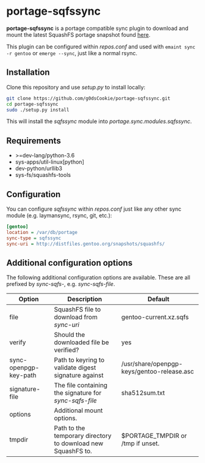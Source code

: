 # portage-sqfssync

**portage-sqfssync** is a portage compatible sync plugin to download
and mount the latest SquashFS portage snapshot found
[here](http://distfiles.gentoo.org/snapshots/squashfs/).

This plugin can be configured within *repos.conf* and used with
`emaint sync -r gentoo` or `emerge --sync`, just like a normal rsync.

## Installation

Clone this repository and use *setup.py* to install locally:

```sh
git clone https://github.com/g0dsCookie/portage-sqfssync.git
cd portage-sqfssync
sudo ./setup.py install
```

This will install the *sqfssync* module into *portage.sync.modules.sqfssync*.

## Requirements

* \>=dev-lang/python-3.6
* sys-apps/util-linux[python]
* dev-python/urllib3
* sys-fs/squashfs-tools

## Configuration

You can configure *sqfssync* within *repos.conf* just like any other sync
module (e.g. laymansync, rsync, git, etc.):

```ini
[gentoo]
location = /var/db/portage
sync-type = sqfssync
sync-uri = http://distfiles.gentoo.org/snapshots/squashfs/
```

## Additional configuration options

The following additional configuration options are available.
These are all prefixed by *sync-sqfs-*, e.g. *sync-sqfs-file*.

| Option                | Description                                                  | Default |
| --------------------- | ------------------------------------------------------------ | ------- |
| file                  | SquashFS file to download from *sync-uri*                    | gentoo-current.xz.sqfs |
| verify                | Should the downloaded file be verified?                      | yes |
| sync-openpgp-key-path | Path to keyring to validate digest signature against         | /usr/share/openpgp-keys/gentoo-release.asc |
| signature-file        | The file containing the signature for *sync-sqfs-file*       | sha512sum.txt |
| options               | Additional mount options.                                    | |
| tmpdir                | Path to the temporary directory to download new SquashFS to. | $PORTAGE_TMPDIR or /tmp if unset. |

